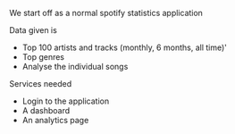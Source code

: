 We start off as a normal spotify statistics application

Data given is

- Top 100 artists and tracks (monthly, 6 months, all time)'
- Top genres
- Analyse the individual songs

Services needed

- Login to the application
- A dashboard
- An analytics page
